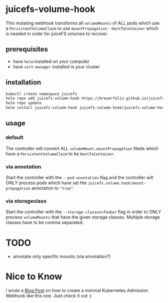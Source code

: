 # juicefs-volume-hook

This mutating webhook transforms all `volumeMounts` of ALL pods which use a `PersistentVolumeClaim` to use `mountPropagation: HostToContainer` which is needed in order for juiceFS volumes to recover.

## prerequisites

* have `helm` installed on your computer
* have `cert-manager` installed in your cluster

## installation

```bash
kubectl create namespace juicefs
helm repo add juicefs-volume-hook https://breuerfelix.github.io/juicefs-volume-hook
helm repo update
helm install juicefs-volume-hook juicefs-volume-hook/juicefs-volume-hook -n juicefs
```

## usage

### default

The controller will convert ALL `volumeMount.mountPropagation` fileds which have a `PersistentVolumeClaim` to be `HostToContainer`.

### via annotation

Start the controller with the `--pod-annotation` flag and the controller will ONLY process pods which have set the `juicefs.volume.hook/mount-propagation` annotation to `"true"`.

### via storageclass

Start the controller with the `--storage-classes=foobar` flag in order to ONLY process `volumeMounts` that have the given storage classes. Multiple storage classes have to be comma separated.

# TODO

* annotate only specific mounts (via annotation?)

# Nice to Know

I wrote a [Blog Post](https://breuer.dev/blog/kubernetes-webhooks) on how to create a minimal Kubernetes Admission Webhook like this one. Just check it out :)

